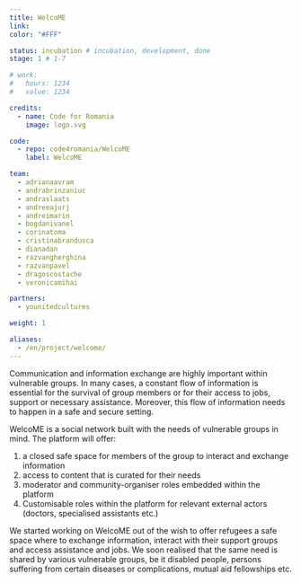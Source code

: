 ```yaml
---
title: WelcoME
link: 
color: "#FFF"

status: incubation # incubation, development, done
stage: 1 # 1-7

# work:
#   hours: 1234
#   value: 1234

credits:
  - name: Code for Romania
    image: logo.svg

code:
  - repo: code4romania/WelcoME
    label: WelcoME

team:
  - adrianaavram
  - andrabrinzaniuc
  - andraslaats
  - andreeajurj
  - andreimarin
  - bogdanivanel
  - corinatoma
  - cristinabrandusca
  - dianadan
  - razvangherghina
  - razvanpavel
  - dragoscostache
  - veronicamihai

partners:
  - younitedcultures

weight: 1

aliases:
  - /en/project/welcome/
---
```

Communication and information exchange are highly important within vulnerable groups. In many cases, a constant flow of information is essential for the survival of group members or for their access to jobs, support or necessary assistance. Moreover, this flow of information needs to happen in a safe and secure setting.

WelcoME is a social network built with the needs of vulnerable groups in mind. The platform will offer:

1. a closed safe space for members of the group to interact and exchange information
2. access to content that is curated for their needs
3. moderator and community-organiser roles embedded within the platform
4. Customisable roles within the platform for relevant external actors (doctors, specialised assistants etc.)

We started working on WelcoME out of the wish to offer refugees a safe space where to exchange information, interact with their support groups and access assistance and jobs. We soon realised that the same need is shared by various vulnerable groups, be it disabled people, persons suffering from certain diseases or complications, mutual aid fellowships etc.
